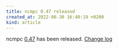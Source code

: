 ```yaml
---
title: ncmpc 0.47 released
created_at: 2022-06-30 16:40:19 +0200
kind: article
---
```


ncmpc [0.47](http://www.musicpd.org/download/ncmpc/0/ncmpc-0.47.tar.xz) has been released.
[Change log](https://raw.githubusercontent.com/MusicPlayerDaemon/ncmpc/v0.47/NEWS)
